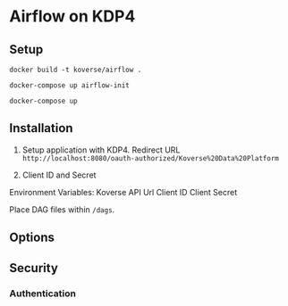 # Airflow on KDP4

## Setup

`docker build -t koverse/airflow .`

`docker-compose up airflow-init`

`docker-compose up`

## Installation

1. Setup application with KDP4.
Redirect URL `http://localhost:8080/oauth-authorized/Koverse%20Data%20Platform`

2. Client ID and Secret

Environment Variables:
Koverse API Url
Client ID
Client Secret

Place DAG files within `/dags`.


## Options

## Security

### Authentication

